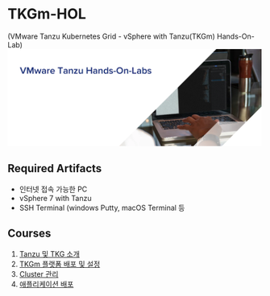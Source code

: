 # TKGm-HOL
 (VMware Tanzu Kubernetes Grid - vSphere with Tanzu(TKGm) Hands-On-Lab)
 ![](images/tanzu_hol_header_logo.png)

## Required Artifacts
* 인터넷 접속 가능한 PC
* vSphere 7 with Tanzu
* SSH Terminal (windows Putty, macOS Terminal 등

## Courses
1. [Tanzu 및 TKG 소개](tkgm/0.introduction/)
1. [TKGm 플랫폼 배포 및 설정](tkgm/1.TKGm-provisioning-setting/)
1. [Cluster 관리](tkgm/2.cluster-management/)
1. [애플리케이션 배포](tkgm/3.application-deployment/)
